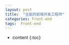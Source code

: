 ```yaml
---
layout: post
title:  "全能的前端开发工程师"
categories: Front-end 
tags:  Front-end
---
```


* content
{:toc}
